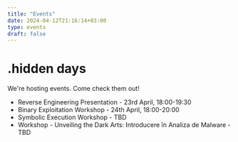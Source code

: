 ```yaml
---
title: "Events"
date: 2024-04-12T21:16:14+03:00
type: events
draft: false
---
```


# .hidden days

We're hosting events. Come check them out!

* Reverse Engineering Presentation - 23rd April, 18:00-19:30  
* Binary Exploitation Workshop - 24th April, 18:00-20:00  
* Symbolic Execution Workshop - TBD 
* Workshop - Unveiling the Dark Arts: Introducere în Analiza de Malware - TBD

